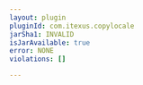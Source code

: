 ```yaml
---
layout: plugin
pluginId: com.itexus.copylocale
jarSha1: INVALID
isJarAvailable: true
error: NONE
violations: []

---
```

